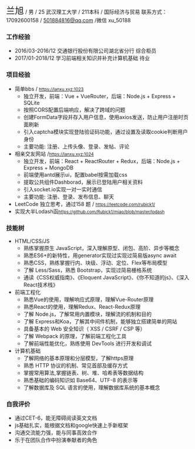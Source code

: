 <font size='5'>兰旭</font> / 男 / 25
武汉理工大学 / 211本科 / 国际经济与贸易
联系方式：17092600158 / 501884816@qq.com /微信 xu_50188
### 工作经验

  * 2016/03-2016/12 交通银行股份有限公司湖北省分行 综合柜员
  * 2017/01-2018/12 学习前端相关知识并补充计算机基础 待业
  
### 项目经验
* 简单bbs / <small>https://lanxu.xyz:1023</small>
  * 独立开发，前端：Vue + VueRouter，后端：Node.js + Express + SQLite
  * 按照CORS配置后端响应，解决了跨域的问题
  * 创建FormData字段并存入用户信息，使用axios发送，防止用户注册时页面刷新
  * 引入captcha模块实现登陆验证码功能，通过设置及读取cookie判断用户身份
  * 主要功能: 注册、上传头像、登录、发帖、评论
* 相亲交友网站 /<small>https://lanxu.xyz:1024</small>
  * 独立开发，前端：React + ReactRouter + Redux，后端：Node.js + Express + MongoDB
  * 前端使用antd展示ui，配置babel按需加载css
  * 提取公共组件Dashborad，展示已登陆用户相关资料
  * 引入socket.io实现一对一实时通信
  * 主要功能: 注册、登录、发布信息、聊天
* LeetCode 独立思考，通过158 题 / <small>https://leetcode.com/rubick1/</small> 
* 实现大半Lodash函<small>https://github.com/Rubick1/miao/blob/master/lodash</small>


### 技能树
* HTML/CSS/JS 
  * 熟练掌握原生 JavaScript，深入理解原型、闭包、高阶、异步等概念 
  * 熟悉ES6+的新特性，用generator实现过实现过简易版async await 
  * 熟悉CSS，熟练掌握行内、块级、浮动、定位、Flex等布局模型 
  * 了解 Less/Sass，熟悉 Bootstrap，实现过简易栅格系统 
  * 通读《CSS权威指南》、《Eloquent JavaScript》、《你不知道的js》、《深入React技术栈》
* 前端工程化
  * 熟悉Vue的使用，理解响应式原理，理解Vue-Router原理
  * 熟悉React的使用，理解Redux、React-Redux原理
  * 了解 Node.js，了解常用内置模块，理解流的机制和目的
  * 了解 Express和Koa，了解其中间件机制，能够独立搭建简单的网站
  * 具备基本的 Web 安全知识（ XSS / CSRF / CSP 等）
  * 了解 Webpack 的原理，了解前端工程化工具
  * 了解前端性能优化，熟练使用 DevTools 进行开发和调试
* 计算机基础
  * 了解网络的基本原理和分层模型，了解https原理
  * 熟悉 HTTP 协议的机制、常见首部及缓存方式
  * 掌握常用算法,掌握链表、树、堆、哈希表等数据结构
  * 熟悉基础的编码知识如 Base64、UTF-8 的表示等
  * 了解数据库及 SQL 语言的使用，理解数据库系统的基本概念 

### 自我评价

  * 通过CET-6，能无障碍阅读英文文档
  * js基础扎实，能根据文档和google快速上手新框架
  * 沟通交流能力强，能与同事高效合作
  * 乐于在团队合作中扮演奉献者的角色
 

